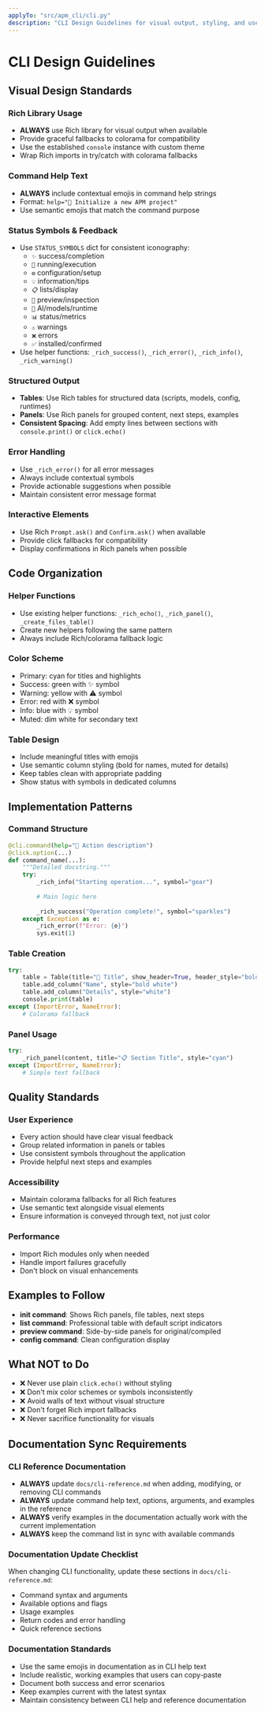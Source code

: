 ```yaml
---
applyTo: "src/apm_cli/cli.py"
description: "CLI Design Guidelines for visual output, styling, and user experience standards"
---
```


# CLI Design Guidelines

## Visual Design Standards

### Rich Library Usage
- **ALWAYS** use Rich library for visual output when available
- Provide graceful fallbacks to colorama for compatibility
- Use the established `console` instance with custom theme
- Wrap Rich imports in try/catch with colorama fallbacks

### Command Help Text
- **ALWAYS** include contextual emojis in command help strings
- Format: `help="🚀 Initialize a new APM project"`
- Use semantic emojis that match the command purpose

### Status Symbols & Feedback
- Use `STATUS_SYMBOLS` dict for consistent iconography:
  - `✨` success/completion
  - `🚀` running/execution
  - `⚙️` configuration/setup
  - `💡` information/tips
  - `📋` lists/display
  - `👀` preview/inspection
  - `🤖` AI/models/runtime
  - `📊` status/metrics
  - `⚠️` warnings
  - `❌` errors
  - `✅` installed/confirmed
- Use helper functions: `_rich_success()`, `_rich_error()`, `_rich_info()`, `_rich_warning()`

### Structured Output
- **Tables**: Use Rich tables for structured data (scripts, models, config, runtimes)
- **Panels**: Use Rich panels for grouped content, next steps, examples
- **Consistent Spacing**: Add empty lines between sections with `console.print()` or `click.echo()`

### Error Handling
- Use `_rich_error()` for all error messages
- Always include contextual symbols
- Provide actionable suggestions when possible
- Maintain consistent error message format

### Interactive Elements
- Use Rich `Prompt.ask()` and `Confirm.ask()` when available
- Provide click fallbacks for compatibility
- Display confirmations in Rich panels when possible

## Code Organization

### Helper Functions
- Use existing helper functions: `_rich_echo()`, `_rich_panel()`, `_create_files_table()`
- Create new helpers following the same pattern
- Always include Rich/colorama fallback logic

### Color Scheme
- Primary: cyan for titles and highlights
- Success: green with ✨ symbol
- Warning: yellow with ⚠️ symbol  
- Error: red with ❌ symbol
- Info: blue with 💡 symbol
- Muted: dim white for secondary text

### Table Design
- Include meaningful titles with emojis
- Use semantic column styling (bold for names, muted for details)
- Keep tables clean with appropriate padding
- Show status with symbols in dedicated columns

## Implementation Patterns

### Command Structure
```python
@cli.command(help="🚀 Action description")
@click.option(...)
def command_name(...):
    """Detailed docstring."""
    try:
        _rich_info("Starting operation...", symbol="gear")
        
        # Main logic here
        
        _rich_success("Operation complete!", symbol="sparkles")
    except Exception as e:
        _rich_error(f"Error: {e}")
        sys.exit(1)
```

### Table Creation
```python
try:
    table = Table(title="🚀 Title", show_header=True, header_style="bold cyan")
    table.add_column("Name", style="bold white")
    table.add_column("Details", style="white")
    console.print(table)
except (ImportError, NameError):
    # Colorama fallback
```

### Panel Usage
```python
try:
    _rich_panel(content, title="📋 Section Title", style="cyan")
except (ImportError, NameError):
    # Simple text fallback
```

## Quality Standards

### User Experience
- Every action should have clear visual feedback
- Group related information in panels or tables
- Use consistent symbols throughout the application
- Provide helpful next steps and examples

### Accessibility
- Maintain colorama fallbacks for all Rich features
- Use semantic text alongside visual elements
- Ensure information is conveyed through text, not just color

### Performance
- Import Rich modules only when needed
- Handle import failures gracefully
- Don't block on visual enhancements

## Examples to Follow

- **init command**: Shows Rich panels, file tables, next steps
- **list command**: Professional table with default script indicators  
- **preview command**: Side-by-side panels for original/compiled
- **config command**: Clean configuration display

## What NOT to Do

- ❌ Never use plain `click.echo()` without styling
- ❌ Don't mix color schemes or symbols inconsistently
- ❌ Avoid walls of text without visual structure
- ❌ Don't forget Rich import fallbacks
- ❌ Never sacrifice functionality for visuals

## Documentation Sync Requirements

### CLI Reference Documentation
- **ALWAYS** update `docs/cli-reference.md` when adding, modifying, or removing CLI commands
- **ALWAYS** update command help text, options, arguments, and examples in the reference
- **ALWAYS** verify examples in the documentation actually work with the current implementation
- **ALWAYS** keep the command list in sync with available commands

### Documentation Update Checklist
When changing CLI functionality, update these sections in `docs/cli-reference.md`:
- Command syntax and arguments
- Available options and flags  
- Usage examples
- Return codes and error handling
- Quick reference sections

### Documentation Standards
- Use the same emojis in documentation as in CLI help text
- Include realistic, working examples that users can copy-paste
- Document both success and error scenarios
- Keep examples current with the latest syntax
- Maintain consistency between CLI help and reference documentation
